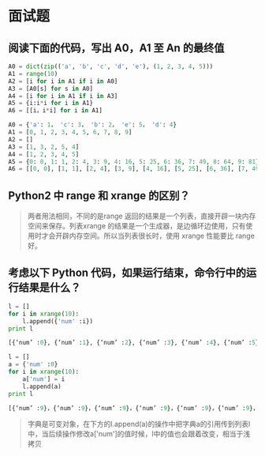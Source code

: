 # 面试题

## 阅读下面的代码，写出 A0，A1 至 An 的最终值

```python
A0 = dict(zip(('a', 'b', 'c', 'd', 'e'), (1, 2, 3, 4, 5)))
A1 = range(10)
A2 = [i for i in A1 if i in A0]
A3 = [A0[s] for s in A0]
A4 = [i for i in A1 if i in A3]
A5 = {i:i*i for i in A1}
A6 = [[i，i*i] for i in A1]
```

```python
A0 = {'a': 1， 'c': 3， 'b': 2， 'e': 5， 'd': 4}
A1 = [0, 1, 2, 3, 4, 5, 6, 7, 8, 9]
A2 = []
A3 = [1, 3, 2, 5, 4]
A4 = [1, 2, 3, 4, 5]
A5 = {0: 0, 1: 1, 2: 4, 3: 9, 4: 16, 5: 25, 6: 36, 7: 49, 8: 64, 9: 81}
A6 = [[0, 0], [1, 1], [2, 4], [3, 9], [4, 16], [5, 25], [6, 36], [7, 49], [8, 64], [9, 81]]
```

##  Python2 中 range 和 xrange 的区别？

> 两者用法相同，不同的是range 返回的结果是一个列表，直接开辟一块内存空间来保存。列表xrange 的结果是一个生成器，是边循环边使用，只有使用时才会开辟内存空间。所以当列表很长时，使用 xrange 性能要比 range 好。

## 考虑以下 Python 代码，如果运行结束，命令行中的运行结果是什么？

```python
l = []
for i in xrange(10):
    l.append({'num' :i})
print l
```

```python
[{‘num’ :0}, {‘num’ :1}, {‘num’ :2}, {‘num’ :3}, {‘num’ :4}, {‘num’ :5}, {‘num’ :6}, {‘num’ :7}, {‘num’ :8}, {‘num’ :9}]
```

```python
l = []
a = {'num' :0}
for i in xrange(10):
    a['num'] = i
    l.append(a)
print l
```

```python
[{‘num’ :9}，{‘num’ :9}，{‘num’ :9}，{‘num’ :9}，{‘num’ :9}，{‘num’ :9}，{‘num’ :9}，{‘num’ :9}，{‘num’ :9}，{‘num’ :9}]
```

> 字典是可变对象，在下方的l.append\(a\)的操作中把字典a的引用传到列表l中，当后续操作修改a\['num'\]的值时候，l中的值也会跟着改变，相当于浅拷贝

